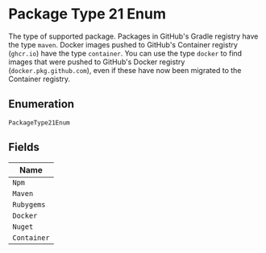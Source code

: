 
# Package Type 21 Enum

The type of supported package. Packages in GitHub's Gradle registry have the type `maven`. Docker images pushed to GitHub's Container registry (`ghcr.io`) have the type `container`. You can use the type `docker` to find images that were pushed to GitHub's Docker registry (`docker.pkg.github.com`), even if these have now been migrated to the Container registry.

## Enumeration

`PackageType21Enum`

## Fields

| Name |
|  --- |
| `Npm` |
| `Maven` |
| `Rubygems` |
| `Docker` |
| `Nuget` |
| `Container` |

